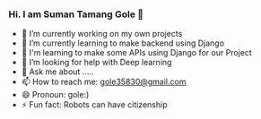 ### Hi. I am Suman Tamang Gole 👋

- 🔭 I’m currently working on my own projects
- 🌱 I’m currently learning to make backend using Django
- 🤔 I'm learning to make some APIs using Django for our Project
- 🤔 I’m looking for help with Deep learning
- 💬 Ask me about .....
- 📫 How to reach me: gole35830@gmail.com
- 😄 Pronoun: gole:)
- ⚡ Fun fact: Robots can have citizenship




